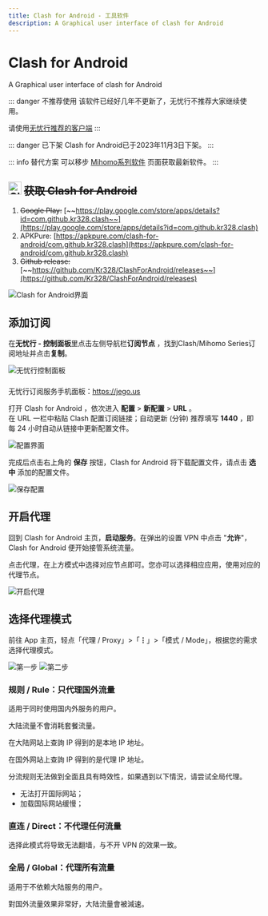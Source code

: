 ```yaml
---
title: Clash for Android - 工具软件
description: A Graphical user interface of clash for Android
---
```


# Clash for Android

A Graphical user interface of clash for Android

::: danger 不推荐使用
该软件已经好几年不更新了，无忧行不推荐大家继续使用。

请使用[无忧行推荐的客户端](/devices/pc-mobile#_1、关于应该使用什么客户端)
:::

::: danger 已下架
Clash for Android已于2023年11月3日下架。
:::

::: info 替代方案
可以移步 [Mihomo系列软件](/tool/mihomo) 页面获取最新软件。
:::

## <img src="/images/image_spaces_2FtaiByLw8cj0IZKJTlaiM_2Fuploads_2FOSsqZTRrboImnICfYPE0_2Fclash_3.png" width="26" height="26" alt="Clash图标"> ~~获取 Clash for Android~~

1. ~~Google Play:~~ [~~https://play.google.com/store/apps/details?id=com.github.kr328.clash~~](https://play.google.com/store/apps/details?id=com.github.kr328.clash)
2. APKPure: [https://apkpure.com/clash-for-android/com.github.kr328.clash](https://apkpure.com/clash-for-android/com.github.kr328.clash)
3. ~~Github release:~~ [~~https://github.com/Kr328/ClashForAndroid/releases~~](https://github.com/Kr328/ClashForAndroid/releases)

<img src="/images/image_spaces_2FtaiByLw8cj0IZKJTlaiM_2Fuploads_2FL71PvhWJcSBBz3HTeoia_2Fimage_1.png" alt="Clash for Android界面">

## 添加订阅

在**无忧行 - 控制面板**里点击左侧导航栏**订阅节点** ，找到Clash/Mihomo Series订阅地址并点击**复制**。

<img src="/images/image_spaces_2FtaiByLw8cj0IZKJTlaiM_2Fuploads_2FZi4WzVyeec9wgY50xRLc_2Fimage_2.png" alt="无忧行控制面板">

<div class="tip custom-block" style="padding-top: 8px">

无忧行订阅服务手机面板：<https://jego.us>

</div>

打开 Clash for Android ，依次进入 **配置** > **新配置** > **URL** 。 \
在 URL 一栏中粘贴 Clash 配置订阅链接；自动更新 (分钟) 推荐填写 **1440** ，即每 24 小时自动从链接中更新配置文件。

<img src="/images/image_spaces_2FtaiByLw8cj0IZKJTlaiM_2Fuploads_2Fr3VUO5pTi3Lsxa5xPKFj_2Fimage_3.png" alt="配置界面">

完成后点击右上角的 **保存** 按钮，Clash for Android 将下载配置文件，请点击 **选中** 添加的配置文件。

<img src="/images/image_spaces_2FtaiByLw8cj0IZKJTlaiM_2Fuploads_2Fcxxf7sxonH8ugEyreooD_2Fimage_1.png" alt="保存配置">

## 开启代理

回到 Clash for Android 主页，**启动服务**。在弹出的设置 VPN 中点击 "**允许**"，Clash for Android 便开始接管系统流量。

点击代理，在上方模式中选择对应节点即可。您亦可以选择相应应用，使用对应的代理节点。

<img src="/images/image_spaces_2FtaiByLw8cj0IZKJTlaiM_2Fuploads_2F4RjUE6nSLiUqpSjeX7Pu_2Fimage_2.png" alt="开启代理">

## 选择代理模式

前往 App 主页，轻点「代理 / Proxy」>「┇」>「模式 / Mode」，根据您的需求选择代理模式。

<img src="/images/image_spaces_2FtaiByLw8cj0IZKJTlaiM_2Fuploads_2FKgx0JHC9I5UfcSThfdKI_2Fimage_3.png" alt="第一步">

<img src="/images/image_spaces_2FtaiByLw8cj0IZKJTlaiM_2Fuploads_2FdJ4k00uXfskraienxjBw_2Fimage_1.png" alt="第二步">

### **规则 / Rule：只代理国外流量**

适用于同时使用国内外服务的用户。

大陆流量不會消耗套餐流量。

在大陆网站上查詢 IP 得到的是本地 IP 地址。

在国外网站上查詢 IP 得到的是代理 IP 地址。

分流规则无法做到全面且具有時效性，如果遇到以下情況，请尝试全局代理。

* 无法打开国际网站；
* 加载国际网站缓慢；

### **直连 / Direct：不代理任何流量**

选择此模式将导致无法翻墙，与不开 VPN 的效果一致。

### **全局 / Global：代理所有流量**

适用于不依赖大陆服务的用户。

對国外流量效果非常好，大陆流量會被減速。
